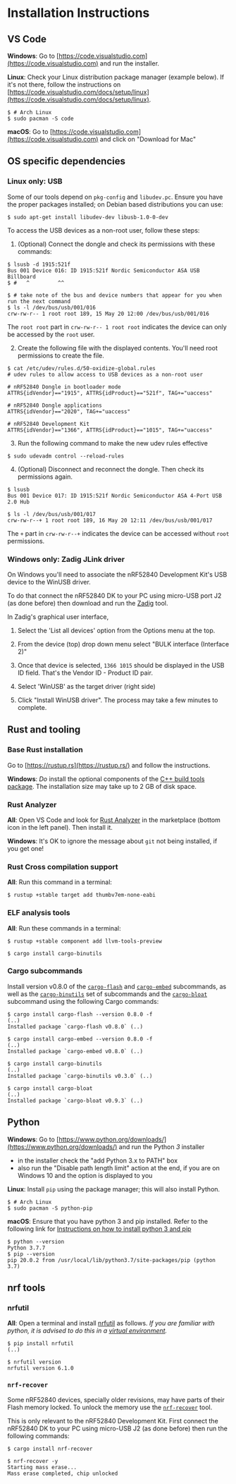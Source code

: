 # Installation Instructions

## VS Code

**Windows**: Go to [https://code.visualstudio.com](https://code.visualstudio.com) and run the installer.

**Linux**: Check your Linux distribution package manager (example below). If it's not there, follow the instructions on [https://code.visualstudio.com/docs/setup/linux](https://code.visualstudio.com/docs/setup/linux).

``` console
$ # Arch Linux
$ sudo pacman -S code
```

**macOS**: Go to [https://code.visualstudio.com](https://code.visualstudio.com) and click on "Download for Mac"

## OS specific dependencies

### Linux only: USB

Some of our tools depend on `pkg-config` and `libudev.pc`. Ensure you have the proper packages installed; on Debian based distributions you can use:

``` console
$ sudo apt-get install libudev-dev libusb-1.0-0-dev
```

To access the USB devices as a non-root user, follow these steps:

1. (Optional) Connect the dongle and check its permissions with these commands:

``` console
$ lsusb -d 1915:521f
Bus 001 Device 016: ID 1915:521f Nordic Semiconductor ASA USB Billboard
$ #   ^         ^^

$ # take note of the bus and device numbers that appear for you when run the next command
$ ls -l /dev/bus/usb/001/016
crw-rw-r-- 1 root root 189, 15 May 20 12:00 /dev/bus/usb/001/016
```

The `root root` part in `crw-rw-r-- 1 root root` indicates the device can only be accessed by the `root` user.

2. Create the following file with the displayed contents. You'll need root permissions to create the file.

``` console
$ cat /etc/udev/rules.d/50-oxidize-global.rules
# udev rules to allow access to USB devices as a non-root user

# nRF52840 Dongle in bootloader mode
ATTRS{idVendor}=="1915", ATTRS{idProduct}=="521f", TAG+="uaccess"

# nRF52840 Dongle applications
ATTRS{idVendor}=="2020", TAG+="uaccess"

# nRF52840 Development Kit
ATTRS{idVendor}=="1366", ATTRS{idProduct}=="1015", TAG+="uaccess"
```

3. Run the following command to make the new udev rules effective

``` console
$ sudo udevadm control --reload-rules
```

4. (Optional) Disconnect and reconnect the dongle. Then check its permissions again.

``` console
$ lsusb
Bus 001 Device 017: ID 1915:521f Nordic Semiconductor ASA 4-Port USB 2.0 Hub

$ ls -l /dev/bus/usb/001/017
crw-rw-r--+ 1 root root 189, 16 May 20 12:11 /dev/bus/usb/001/017
```

The `+` part in `crw-rw-r--+` indicates the device can be accessed without `root` permissions.

### Windows only: Zadig JLink driver

On Windows you'll need to associate the nRF52840 Development Kit's USB device to the WinUSB driver.

To do that connect the nRF52840 DK to your PC using micro-USB port J2 (as done before) then download and run the [Zadig] tool.

[Zadig]: https://zadig.akeo.ie/

In Zadig's graphical user interface,

1. Select the 'List all devices' option from the Options menu at the top.

2. From the device (top) drop down menu select "BULK interface (Interface 2)"

3. Once that device is selected, `1366 1015` should be displayed in the USB ID field. That's the Vendor ID - Product ID pair.

4. Select 'WinUSB' as the target driver (right side)

5. Click "Install WinUSB driver". The process may take a few minutes to complete.

## Rust and tooling

### Base Rust installation

Go to [https://rustup.rs](https://rustup.rs/) and follow the instructions.

**Windows**: *Do* install the optional components of the [C++ build tools package](https://visualstudio.microsoft.com/visual-cpp-build-tools/). The installation size may take up to 2 GB of disk space.

### Rust Analyzer

**All**: Open VS Code and look for [Rust Analyzer](https://marketplace.visualstudio.com/items?itemName=matklad.rust-analyzer) in the marketplace (bottom icon in the left panel). Then install it.

**Windows**: It's OK to ignore the message about `git` not being installed, if you get one!

### Rust Cross compilation support

**All**: Run this command in a terminal:

``` console
$ rustup +stable target add thumbv7em-none-eabi
```

### ELF analysis tools

**All**: Run these commands in a terminal:

``` console
$ rustup +stable component add llvm-tools-preview

$ cargo install cargo-binutils
```

### Cargo subcommands

Install version v0.8.0 of the [`cargo-flash`](https://crates.io/crates/cargo-flash) and [`cargo-embed`](https://crates.io/crates/cargo-embed) subcommands, as well as the [`cargo-binutils`](https://crates.io/crates/cargo-binutils) set of subcommands and the [`cargo-bloat`](https://crates.io/crates/cargo-bloat) subcommand using the following Cargo commands:

``` console
$ cargo install cargo-flash --version 0.8.0 -f
(..)
Installed package `cargo-flash v0.8.0` (..)

$ cargo install cargo-embed --version 0.8.0 -f
(..)
Installed package `cargo-embed v0.8.0` (..)

$ cargo install cargo-binutils
(..)
Installed package `cargo-binutils v0.3.0` (..)

$ cargo install cargo-bloat
(..)
Installed package `cargo-bloat v0.9.3` (..)
```

## Python

**Windows**: Go to [https://www.python.org/downloads/](https://www.python.org/downloads/) and run the Python *3* installer

- in the installer check the "add Python 3.x to PATH" box
- also run the "Disable path length limit" action at the end, if you are on Windows 10 and the option is displayed to you

**Linux**: Install `pip` using the package manager; this will also install Python.

``` console
$ # Arch Linux
$ sudo pacman -S python-pip
```

**macOS**:
Ensure that you have python 3 and pip installed. Refer to the following link for [Instructions on how to install python 3 and pip](https://docs.python-guide.org/starting/install3/osx/)

```console
$ python --version
Python 3.7.7
$ pip --version
pip 20.0.2 from /usr/local/lib/python3.7/site-packages/pip (python 3.7)
```

## nrf tools

### nrfutil

**All**: Open a terminal and install [nrfutil](https://github.com/NordicSemiconductor/pc-nrfutil) as follows. *If you are familiar with python, it is advised to do this in a [virtual environment](https://docs.python.org/3/library/venv.html).*

``` console
$ pip install nrfutil
(..)

$ nrfutil version
nrfutil version 6.1.0
```

### `nrf-recover`

Some nRF52840 devices, specially older revisions, may have parts of their Flash memory locked. To unlock the memory use the [`nrf-recover`](https://crates.io/crates/nrf-recover) tool.

This is only relevant to the nRF52840 Development Kit. First connect the nRF52840 DK to your PC using micro-USB J2 (as done before) then run the following commands:

``` console
$ cargo install nrf-recover

$ nrf-recover -y
Starting mass erase...
Mass erase completed, chip unlocked
```